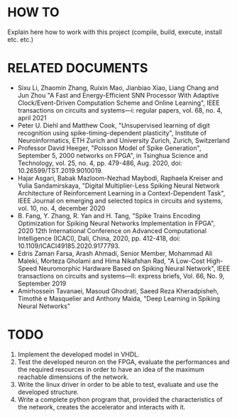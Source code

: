 # HOW TO
Explain here how to work with this project (compile, build, execute, install etc. etc.)


# RELATED DOCUMENTS
- Sixu Li, Zhaomin Zhang, Ruixin Mao, Jianbiao Xiao, Liang Chang and Jun Zhou "A
  Fast and Energy-Efficient SNN Processor With Adaptive Clock/Event-Driven
  Computation Scheme and Online Learning", IEEE transactions on circuits and
  systems—i: regular papers, vol. 68, no. 4, april 2021
- Peter U. Diehl and Matthew Cook, "Unsupervised learning of digit recognition using 
  spike-timing-dependent plasticity", Institute of Neuroinformatics, ETH Zurich and 
  University Zurich, Zurich, Switzerland
- Professor David Heeger, "Poisson Model of Spike Generation", September 5, 2000
  networks on FPGA", in Tsinghua Science and Technology, vol. 25, no. 4, pp. 479-486, 
  Aug. 2020, doi: 10.26599/TST.2019.9010019.
- Hajar Asgari, Babak Mazloom-Nezhad Maybodi, Raphaela Kreiser and Yulia Sandamirskaya,
  "Digital Multiplier-Less Spiking Neural Network Architecture of Reinforcement 
  Learning in a Context-Dependent Task", IEEE Journal on emerging and selected topics 
  in circuits and systems, vol. 10, no. 4, december 2020
- B. Fang, Y. Zhang, R. Yan and H. Tang, "Spike Trains Encoding Optimization for 
  Spiking Neural Networks Implementation in FPGA", 2020 12th International 
  Conference on Advanced Computational Intelligence (ICACI), Dali, China, 2020, 
  pp. 412-418, doi: 10.1109/ICACI49185.2020.9177793.
- Edris Zaman Farsa, Arash Ahmadi, Senior Member, Mohammad Ali Maleki, Morteza 
  Gholami and Hima Nikafshan Rad, "A Low-Cost High-Speed Neuromorphic Hardware 
  Based on Spiking Neural Network", IEEE transactions on circuits and systems—II: 
  express briefs, Vol. 66, No. 9, September 2019
- Amirhossein Tavanaei, Masoud Ghodrati, Saeed Reza Kheradpisheh, Timothè e Masquelier 
  and Anthony Maida, "Deep Learning in Spiking Neural Networks"



# TODO
1) Implement the developed model in VHDL. 
2) Test the developed neuron on the FPGA, evaluate the performances and
   the required resources in order to have an idea of the maximum reachable
   dimensions of the network.
3) Write the linux driver in order to be able to test, evaluate and use the
   developed structure.
4) Write a complete python program that, provided the characteristics of
   the network, creates the accelerator and interacts with it.
